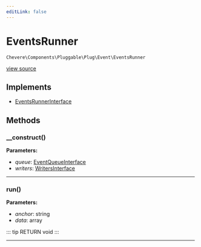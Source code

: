 ```yaml
---
editLink: false
---
```


# EventsRunner

`Chevere\Components\Pluggable\Plug\Event\EventsRunner`

[view source](https://github.com/chevere/chevere/blob/master/src/Chevere/Components/Pluggable/Plug/Event/EventsRunner.php)

## Implements

- [EventsRunnerInterface](../../../../Interfaces/Pluggable/Plug/Event/EventsRunnerInterface.md)

## Methods

### __construct()

**Parameters:**

- *queue*: [EventQueueInterface](../../../../Interfaces/Pluggable/Plug/Event/EventQueueInterface.md)
- *writers*: [WritersInterface](../../../../Interfaces/Writer/WritersInterface.md)

---

### run()

**Parameters:**

- *anchor*: string
- *data*: array

::: tip RETURN
void
:::

---
